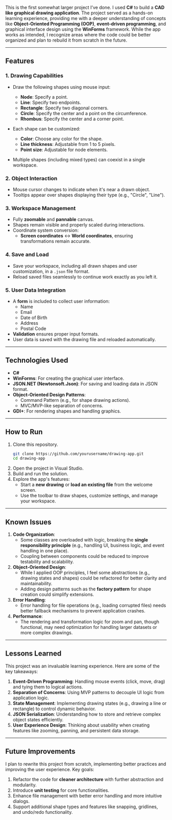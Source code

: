 This is the first somewhat larger project I’ve done. I used **C#** to build a **CAD like graphical drawing application**. The project served as a hands-on learning experience, providing me with a deeper understanding of concepts like **Object-Oriented Programming (OOP)**, **event-driven programming**, and graphical interface design using the **WinForms** framework. While the app works as intended, I recognize areas where the code could be better organized and plan to rebuild it from scratch in the future.

---

## Features

### 1. Drawing Capabilities
- Draw the following shapes using mouse input:
  - **Node**: Specify a point.
  - **Line**: Specify two endpoints.
  - **Rectangle**: Specify two diagonal corners.
  - **Circle**: Specify the center and a point on the circumference.
  - **Rhombus**: Specify the center and a corner point.

- Each shape can be customized:
  - **Color**: Choose any color for the shape.
  - **Line thickness**: Adjustable from 1 to 5 pixels.
  - **Point size**: Adjustable for node elements.

- Multiple shapes (including mixed types) can coexist in a single workspace.


### 2. Object Interaction
- Mouse cursor changes to indicate when it's near a drawn object.
- Tooltips appear over shapes displaying their type (e.g., "Circle", "Line").


### 3. Workspace Management
- Fully **zoomable** and **pannable** canvas.
- Shapes remain visible and properly scaled during interactions.
- Coordinate system conversion:
  - **Screen coordinates** ↔ **World coordinates**, ensuring transformations remain accurate.


### 4. Save and Load
- Save your workspace, including all drawn shapes and user customization, in a `.json` file format.
- Reload saved files seamlessly to continue work exactly as you left it.


### 5. User Data Integration
- A **form** is included to collect user information:
  - Name
  - Email
  - Date of Birth
  - Address
  - Postal Code
- **Validation** ensures proper input formats.
- User data is saved with the drawing file and reloaded automatically.

---

## Technologies Used
- **C#**
- **WinForms**: For creating the graphical user interface.
- **JSON.NET (Newtonsoft.Json)**: For saving and loading data in JSON format.
- **Object-Oriented Design Patterns**:
  - Command Pattern (e.g., for shape drawing actions).
  - MVC/MVP-like separation of concerns.
- **GDI+**: For rendering shapes and handling graphics.

---

## How to Run

1. Clone this repository.
   ```bash
   git clone https://github.com/yourusername/drawing-app.git
   cd drawing-app
   ```
2. Open the project in Visual Studio.
3. Build and run the solution.
4. Explore the app's features:
   - Start a **new drawing** or **load an existing file** from the welcome screen.
   - Use the toolbar to draw shapes, customize settings, and manage your workspace.

---

## Known Issues
1. **Code Organization**:
    - Some classes are overloaded with logic, breaking the **single responsibility principle** (e.g., handling UI, business logic, and event handling in one place).
    - Coupling between components could be reduced to improve testability and scalability.
2. **Object-Oriented Design**:
    - While I applied OOP principles, I feel some abstractions (e.g., drawing states and shapes) could be refactored for better clarity and maintainability.
    - Adding design patterns such as the **factory pattern** for shape creation could simplify extensions.
3. **Error Handling**:
    - Error handling for file operations (e.g., loading corrupted files) needs better fallback mechanisms to prevent application crashes.
4. **Performance**:
    - The rendering and transformation logic for zoom and pan, though functional, may need optimization for handling larger datasets or more complex drawings.

---

## Lessons Learned
This project was an invaluable learning experience. Here are some of the key takeaways:
1. **Event-Driven Programming**: Handling mouse events (click, move, drag) and tying them to logical actions.
2. **Separation of Concerns**: Using MVP patterns to decouple UI logic from application logic.
3. **State Management**: Implementing drawing states (e.g., drawing a line or rectangle) to control dynamic behavior.
4. **JSON Serialization**: Understanding how to store and retrieve complex object states efficiently.
5. **User Experience Design**: Thinking about usability when creating features like zooming, panning, and persistent data storage.

---

## Future Improvements
I plan to rewrite this project from scratch, implementing better practices and improving the user experience. Key goals:
1. Refactor the code for **cleaner architecture** with further abstraction and modularity.
2. Introduce **unit testing** for core functionalities.
3. Enhance file management with better error handling and more intuitive dialogs.
4. Support additional shape types and features like snapping, gridlines, and undo/redo functionality.
